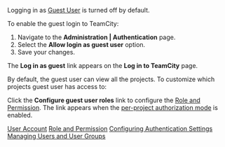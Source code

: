 [//]: # (title: Enabling Guest Login)
[//]: # (auxiliary-id: Enabling Guest Login)

Logging in as [Guest User](guest-user.md) is turned off by default.

To enable the guest login to TeamCity:
1. Navigate to the __Administration | Authentication__ page.	
2. Select the __Allow login as guest user__ option.
3. Save your changes.

The __Log in as guest__ link appears on the __Log in to TeamCity__ page.

By default, the guest user can view all the projects. To customize which projects guest user has access to:

Click the __Configure guest user roles__ link to configure the [Role and Permission](role-and-permission.md). The link appears when the [per-project authorization mode](role-and-permission.md#Changing+Authorization+Mode) is enabled.

<seealso>
        <category ref="concepts">
            <a href="user-account.md">User Account</a>
            <a href="role-and-permission.md">Role and Permission</a>
        </category>
        <category ref="admin-guide">
            <a href="configuring-authentication-settings.md">Configuring Authentication Settings</a>
            <a href="managing-users-and-user-groups.md">Managing Users and User Groups</a>
        </category>
</seealso>
